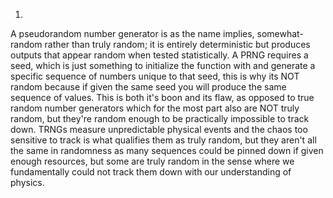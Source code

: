 1) 

A pseudorandom number generator is as the name implies, somewhat-random rather than truly random; it is entirely deterministic but produces outputs that appear random when tested statistically. A PRNG requires a seed, which is just something to initialize the function with and generate a specific sequence of numbers unique to that seed, this is why its NOT random because if given the same seed you will produce the same sequence of values. This is both it's boon and its flaw, as opposed to true random number generators which for the most part also are NOT truly random, but they're random enough to be practically impossible to track down. TRNGs measure unpredictable physical events and the chaos too sensitive to track is what qualifies them as truly random, but they aren't all the same in randomness as many sequences could be pinned down if given enough resources, but some are truly random in the sense where we fundamentally could not track them down with our understanding of physics. 
